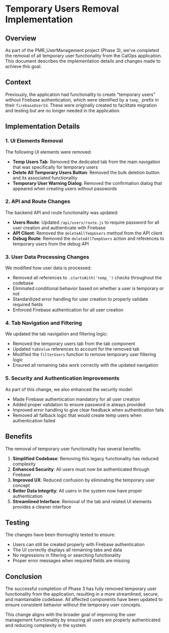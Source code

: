 # Temporary Users Removal Implementation

## Overview

As part of the PMR_UserManagement project (Phase 3), we've completed the removal of all temporary user functionality from the CalOps application. This document describes the implementation details and changes made to achieve this goal.

## Context

Previously, the application had functionality to create "temporary users" without Firebase authentication, which were identified by a `temp_` prefix in their `firebaseUserId`. These were originally created to facilitate migration and testing but are no longer needed in the application.

## Implementation Details

### 1. UI Elements Removal

The following UI elements were removed:

- **Temp Users Tab**: Removed the dedicated tab from the main navigation that was specifically for temporary users
- **Delete All Temporary Users Button**: Removed the bulk deletion button and its associated functionality
- **Temporary User Warning Dialog**: Removed the confirmation dialog that appeared when creating users without passwords

### 2. API and Route Changes

The backend API and route functionality was updated:

- **Users Route**: Updated `/api/users/route.js` to require password for all user creation and authenticate with Firebase
- **API Client**: Removed the `deleteAllTempUsers` method from the API client
- **Debug Route**: Removed the `deleteAllTempUsers` action and references to temporary users from the debug API

### 3. User Data Processing Changes

We modified how user data is processed:

- Removed all references to `.startsWith('temp_')` checks throughout the codebase
- Eliminated conditional behavior based on whether a user is temporary or not
- Standardized error handling for user creation to properly validate required fields
- Enforced Firebase authentication for all user creation

### 4. Tab Navigation and Filtering

We updated the tab navigation and filtering logic:

- Removed the temporary users tab from the tab component
- Updated `tabValue` references to account for the removed tab
- Modified the `filterUsers` function to remove temporary user filtering logic
- Ensured all remaining tabs work correctly with the updated navigation

### 5. Security and Authentication Improvements

As part of this change, we also enhanced the security model:

- Made Firebase authentication mandatory for all user creation
- Added proper validation to ensure password is always provided
- Improved error handling to give clear feedback when authentication fails
- Removed all fallback logic that would create temp users when authentication failed

## Benefits

The removal of temporary user functionality has several benefits:

1. **Simplified Codebase**: Removing this legacy functionality has reduced complexity
2. **Enhanced Security**: All users must now be authenticated through Firebase
3. **Improved UX**: Reduced confusion by eliminating the temporary user concept
4. **Better Data Integrity**: All users in the system now have proper authentication
5. **Streamlined Interface**: Removal of the tab and related UI elements provides a cleaner interface

## Testing

The changes have been thoroughly tested to ensure:

- Users can still be created properly with Firebase authentication
- The UI correctly displays all remaining tabs and data
- No regressions in filtering or searching functionality
- Proper error messages when required fields are missing

## Conclusion

The successful completion of Phase 3 has fully removed temporary user functionality from the application, resulting in a more streamlined, secure, and maintainable codebase. All affected components have been updated to ensure consistent behavior without the temporary user concepts.

This change aligns with the broader goal of improving the user management functionality by ensuring all users are properly authenticated and reducing complexity in the system.